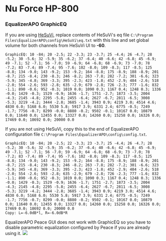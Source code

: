 # Nu Force HP-800
### EqualizerAPO GraphicEQ
If you are using [HeSuVi](https://sourceforge.net/projects/hesuvi/), replace contents of HeSuVi's eq file `C:\Program Files\EqualizerAPO\config\HeSuVi\eq.txt` with this line and set global volume for both channels from HeSuVi UI to **-60**.
```
GraphicEQ: 10 -84; 20 -2.5; 22 -3.3; 23 -3.7; 25 -4.4; 26 -4.7; 28 -5.2; 30 -5.6; 32 -5.9; 35 -6.2; 37 -6.4; 40 -6.6; 42 -6.8; 45 -6.9; 49 -7.1; 52 -7.1; 56 -7.0; 59 -6.9; 64 -6.8; 68 -6.9; 73 -7.0; 78 -7.2; 83 -7.4; 89 -7.4; 95 -7.6; 102 -8.0; 109 -8.3; 117 -8.5; 125 -8.8; 134 -9.0; 143 -9.2; 153 -9.2; 164 -8.8; 175 -8.9; 188 -8.9; 201 -8.7; 215 -8.4; 230 -8.3; 246 -8.2; 263 -7.8; 282 -7.2; 301 -6.6; 323 -5.9; 345 -4.8; 369 -3.3; 395 -2.3; 423 -1.8; 452 -2.9; 484 -2.6; 518 -2.0; 554 -2.6; 593 -2.8; 635 -2.9; 679 -2.8; 726 -2.3; 777 -1.6; 832 -1.1; 890 -0.6; 952 -0.3; 1019 0.0; 1090 0.3; 1167 0.4; 1248 0.3; 1336 -0.0; 1429 -0.3; 1529 -0.9; 1636 -1.7; 1751 -2.7; 1873 -3.5; 2004 -4.3; 2145 -4.8; 2295 -5.8; 2455 -6.4; 2627 -6.7; 2811 -6.5; 3008 -5.3; 3219 -4.2; 3444 -2.8; 3685 -1.4; 3943 0.9; 4219 3.0; 4514 4.6; 4830 6.0; 5168 6.0; 5530 5.8; 5917 3.9; 6331 2.4; 6775 -0.5; 7249 -1.7; 7756 -0.7; 8299 -0.0; 8880 -0.2; 9502 -0.1; 10167 0.0; 10879 0.0; 11640 0.0; 12455 0.0; 13327 0.0; 14260 0.0; 15258 0.0; 16326 0.0; 17469 0.0; 18692 0.0; 20000 0.0
```
If you are not using HeSuVi, copy this to the end of EqualizerAPO configuration file `C:\Program Files\EqualizerAPO\config\config.txt`.
```
GraphicEQ: 10 -84; 20 -2.5; 22 -3.3; 23 -3.7; 25 -4.4; 26 -4.7; 28 -5.2; 30 -5.6; 32 -5.9; 35 -6.2; 37 -6.4; 40 -6.6; 42 -6.8; 45 -6.9; 49 -7.1; 52 -7.1; 56 -7.0; 59 -6.9; 64 -6.8; 68 -6.9; 73 -7.0; 78 -7.2; 83 -7.4; 89 -7.4; 95 -7.6; 102 -8.0; 109 -8.3; 117 -8.5; 125 -8.8; 134 -9.0; 143 -9.2; 153 -9.2; 164 -8.8; 175 -8.9; 188 -8.9; 201 -8.7; 215 -8.4; 230 -8.3; 246 -8.2; 263 -7.8; 282 -7.2; 301 -6.6; 323 -5.9; 345 -4.8; 369 -3.3; 395 -2.3; 423 -1.8; 452 -2.9; 484 -2.6; 518 -2.0; 554 -2.6; 593 -2.8; 635 -2.9; 679 -2.8; 726 -2.3; 777 -1.6; 832 -1.1; 890 -0.6; 952 -0.3; 1019 0.0; 1090 0.3; 1167 0.4; 1248 0.3; 1336 -0.0; 1429 -0.3; 1529 -0.9; 1636 -1.7; 1751 -2.7; 1873 -3.5; 2004 -4.3; 2145 -4.8; 2295 -5.8; 2455 -6.4; 2627 -6.7; 2811 -6.5; 3008 -5.3; 3219 -4.2; 3444 -2.8; 3685 -1.4; 3943 0.9; 4219 3.0; 4514 4.6; 4830 6.0; 5168 6.0; 5530 5.8; 5917 3.9; 6331 2.4; 6775 -0.5; 7249 -1.7; 7756 -0.7; 8299 -0.0; 8880 -0.2; 9502 -0.1; 10167 0.0; 10879 0.0; 11640 0.0; 12455 0.0; 13327 0.0; 14260 0.0; 15258 0.0; 16326 0.0; 17469 0.0; 18692 0.0; 20000 0.0
Copy: L=-6.0dB*l, R=-6.0dB*R
```
EqualizerAPO Peace GUI does not work with GraphicEQ so you have to disable parametric equalization configured by Peace if you are already using it.
![](https://raw.githubusercontent.com/jaakkopasanen/AutoEq/master/results/Innerfidelity%202017/innerfidelity/onear/Nu%20Force%20HP-800/Nu%20Force%20HP-800.png)
